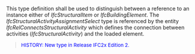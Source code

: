 This type definition shall be used to distinguish between a reference to an instance either of _IfcStructuralItem_ or _IfcBuildingElement_. The _IfcStructuralActivityAssignmentSelect_ type is referenced by the entity _IfcRelConnectsStructuralActivity_ which defines the connection between activities (_IfcStructuralActivity_) and the loaded element.

> <font color="#0000FF" size="-1"> HISTORY: New type in Release IFC2x
		  Edition 2. </font>
>